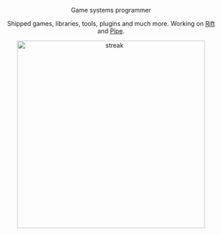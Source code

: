 <p align='center'>Game systems programmer</p>
<p align='center'>Shipped games, libraries, tools, plugins and much more. Working on <a href="https://github.com/PipeRift/rift">Rift</a> and <a href="https://github.com/PipeRift/pipe">Pipe</a>. </p>

<div class="container" align="center">
  <img alt="streak" width="430" src="https://streak-stats.demolab.com?user=muit&theme=react&hide_border=true"/>
</div>

<!--
**muit/muit** is a ✨ _special_ ✨ repository because its `README.md` (this file) appears on your GitHub profile.

Here are some ideas to get you started:

- 🔭 I’m currently working on ...
- 🌱 I’m currently learning ...
- 👯 I’m looking to collaborate on ...
- 🤔 I’m looking for help with ...
- 💬 Ask me about ...
- 📫 How to reach me: ...
- 😄 Pronouns: ...
- ⚡ Fun fact: ...
-->
